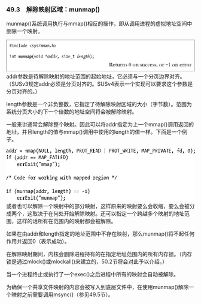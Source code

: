 ### 49.3　解除映射区域：munmap()

munmap()系统调用执行与mmap()相反的操作，即从调用进程的虚拟地址空间中删除一个映射。



![1283.png](../images/1283.png)
addr参数是待解除映射的地址范围的起始地址，它必须与一个分页边界对齐。（SUSv3规定addr必须是分页对齐的。SUSv4表示一个实现可以要求这个参数是分页对齐的。）

length参数是一个非负整数，它指定了待解除映射区域的大小（字节数）。范围为系统分页大小的下一个倍数的地址空间将会被解除映射。

一般来讲通常会解除整个映射。因此可以将addr指定为上一个mmap()调用返回的地址，并且length的值与mmap()调用中使用的length的值一样。下面是一个例子。



![1284.png](../images/1284.png)
或者也可以解除一个映射中的部分映射，这样原来的映射要么会收缩，要么会被分成两个，这取决于在何处开始解除映射。还可以指定一个跨越多个映射的地址范围，这样的话所有在范围内的映射都会被解除。

如果在由addr和length指定的地址范围中不存在映射，那么munmap()将不起任何作用并返回0（表示成功）。

在解除映射期间，内核会删除进程持有的在指定地址范围内的所有内存锁。（内存锁是通过mlock()或mlockall()来建立的，50.2节将会对此予以介绍。）

当一个进程终止或执行了一个exec()之后进程中所有的映射会自动被解除。

为确保一个共享文件映射的内容会被写入到底层文件中，在使用munmap()解除一个映射之前需要调用msync()（参见49.5节）。

